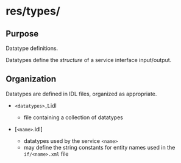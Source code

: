 # res/types/

## Purpose

Datatype definitions.

Datatypes define the *structure* of a service interface input/output.


## Organization

Datatypes are defined in IDL files, organized as appropriate. 

- `<datatypes>`_t.idl
  - file containing a collection of datatypes

- [`<name>`.idl]
   - datatypes used by the service `<name>`
   - may define the string constants for entity names used in the 
     `if/<name>.xml` file
